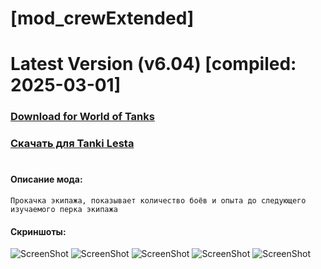 # [mod_crewExtended]
# Latest Version (v6.04) [compiled: 2025-03-01]
### [**Download for World of Tanks**](https://github.com/spoter/spoter-mods/releases/download/latest/mod_crewExtended.zip)
### [**Скачать для Tanki Lesta**](https://github.com/spoter/spoter-mods/releases/download/latest/mod_crewExtended_RU.zip)
#

#### Описание мода:
    Прокачка экипажа, показывает количество боёв и опыта до следующего изучаемого перка экипажа

#### Скриншоты:
![ScreenShot](./screen.png)
![ScreenShot](./screen1.png)
![ScreenShot](./screen2.png)
![ScreenShot](./screen3.png)
![ScreenShot](./screen4.png)







